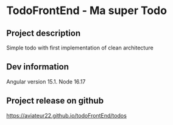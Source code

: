 # TodoFrontEnd - Ma super Todo

## Project description
Simple todo with first implementation of clean architecture

## Dev information
Angular version 15.1.
Node 16.17

## Project release on github
https://aviateur22.github.io/todoFrontEnd/todos

